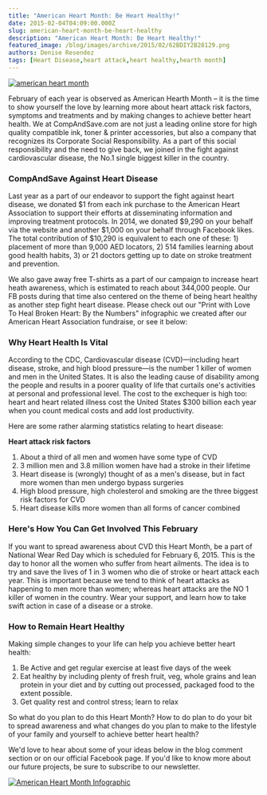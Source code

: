 ```yaml
---
title: "American Heart Month: Be Heart Healthy!"
date: 2015-02-04T04:09:00.000Z
slug: american-heart-month-be-heart-healthy
description: "American Heart Month: Be Heart Healthy!"
featured_image: /blog/images/archive/2015/02/62BDIY2B28129.png
authors: Denise Resendez
tags: [Heart Disease,heart attack,heart healthy,hearth month]
---
```


[![american heart month](/blog/images/6-DIY.png "American Heart Month at CompAndSave")](/blog/images/6-DIY-1-.png)

February of each year is observed as American Hearth Month – it is the time to show yourself the love by
learning more about heart attack risk factors, symptoms and treatments and by making changes to achieve better heart health. We at CompAndSave.com are not just a leading online store for high quality compatible ink, toner & printer accessories, but also a company that recognizes its Corporate Social Responsibility. As a part of this social responsibility and the need to give back, we joined in the fight against cardiovascular disease, the No.1 single biggest killer in the country.

### CompAndSave Against Heart Disease

Last year as a part of our endeavor to support the fight against heart disease, we donated $1 from each ink purchase to the American Heart Association to support their efforts at disseminating information and improving treatment protocols. In 2014, we donated $9,290 on your behalf via the website and another $1,000 on your behalf through Facebook likes. The total contribution of $10,290 is equivalent to each one of these: 1) placement of more than 9,000 AED locators, 2) 514 families learning about good health habits, 3) or 21 doctors getting up to date on stroke treatment and prevention.

We also gave away free T-shirts as a part of our campaign to increase heart heath awareness, which is estimated to reach about 344,000 people. Our FB posts during that time also centered on the theme of being heart healthy as another step fight heart disease. Please check out our "Print with Love To Heal Broken Heart: By the Numbers" infographic we created after our American Heart Association fundraise, or see it below:

### Why Heart Health Is Vital

According to the CDC, Cardiovascular disease (CVD)—including heart disease, stroke, and high blood pressure—is the number 1 killer of women and men in the United States. It is also the leading cause of disability among the people and results in a poorer quality of life that curtails one's activities at personal and professional level. The cost to the exchequer is high too: heart and heart related illness cost the United States $300 billion each year when you count medical costs and add lost productivity.

Here are some rather alarming statistics relating to heart disease:

 **Heart attack risk factors**

1. About a third of all men and women have some type of CVD
2. 3 million men and 3.8 million women have had a stroke in their lifetime
3. Heart disease is (wrongly) thought of as a men's disease, but in fact more women than men undergo bypass surgeries
4. High blood pressure, high cholesterol and smoking are the three biggest risk factors for CVD
5. Heart disease kills more women than all forms of cancer combined

### Here's How You Can Get Involved This February

If you want to spread awareness about CVD this Heart Month, be a part of National Wear Red Day which is scheduled for February 6, 2015\. This is the day to honor all the women who suffer from heart ailments. The idea is to try and save the lives of 1 in 3 women who die of stroke or heart attack each year. This is important because we tend to think of heart attacks as happening to men more than women; whereas heart attacks are the NO 1 killer of women in the country. Wear your support, and learn how to take swift action in case of a disease or a stroke.

### How to Remain Heart Healthy

Making simple changes to your life can help you achieve better heart health:

1. Be Active and get regular exercise at least five days of the week
2. Eat healthy by including plenty of fresh fruit, veg, whole grains and lean protein in your diet and by cutting out processed, packaged food to the extent possible.
3. Get quality rest and control stress; learn to relax

So what do you plan to do this Heart Month? How to do plan to do your bit to spread awareness and what changes do you plan to make to the lifestyle of your family and yourself to achieve better heart health?

We'd love to hear about some of your ideas below in the blog comment section or on our official Facebook page. If you'd like to know more about our future projects, be sure to subscribe to our newsletter.

[![American Heart Month Infographic ](/blog/images/1.png "American Heart Month Infographic by CompAndSave")](/blog/images/1.png)
